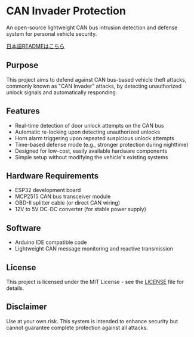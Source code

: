 # CAN Invader Protection

An open-source lightweight CAN bus intrusion detection and defense system for personal vehicle security.


[日本語READMEはこちら](README.ja.md)

## Purpose

This project aims to defend against CAN bus-based vehicle theft attacks, commonly known as "CAN Invader" attacks, by detecting unauthorized unlock signals and automatically responding.

## Features

- Real-time detection of door unlock attempts on the CAN bus
- Automatic re-locking upon detecting unauthorized unlocks
- Horn alarm triggering upon repeated suspicious unlock attempts
- Time-based defense mode (e.g., stronger protection during nighttime)
- Designed for low-cost, easily available hardware components
- Simple setup without modifying the vehicle's existing systems

## Hardware Requirements

- ESP32 development board
- MCP2515 CAN bus transceiver module
- OBD-II splitter cable (or direct CAN wiring)
- 12V to 5V DC-DC converter (for stable power supply)

## Software

- Arduino IDE compatible code
- Lightweight CAN message monitoring and reactive transmission

## License

This project is licensed under the MIT License - see the [LICENSE](LICENSE) file for details.

## Disclaimer

Use at your own risk. This system is intended to enhance security but cannot guarantee complete protection against all attacks.

